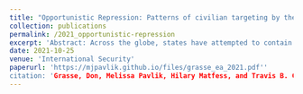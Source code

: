 ```yaml
---
title: "Opportunistic Repression: Patterns of civilian targeting by the state in response to COVID-19"
collection: publications
permalink: /2021_opportunistic-repression
excerpt: 'Abstract: Across the globe, states have attempted to contain COVID-19 by restricting movement, closing schools and businesses, and banning large gatherings. Such measures have expanded the degree of sanctioned state intervention into civilians' lives. But existing theories of preventive and responsive repression cannot explain why some countries experienced surges in repression after states in Africa initiated COVID-19-related lockdowns. While responsive repression occurs when states quell protests or riots, ''opportunistic repression'' arises when states use crises to suppress the political opposition. An examination of the relationship between COVID-19 shutdown policies and state violence against civilians in Africa tests this theory of opportunistic repression. Findings reveal a large and statistically significant relationship between shutdowns and repression, which holds after conditioning for the spread and lethality of the disease within-country and over time. A subnational case study of repression in Uganda provides evidence that the increase in repression appears to be concentrated in opposition areas that showed less support for Yoweri Museveni in the 2016 elections. Opportunistic repression provides a better explanation than theories of preventive or responsive repression for why Uganda experienced a surge in repression in 2020 and in what areas. The results have implications for theories of repression, authoritarian survival, the politics of emergency, and security.'
date: 2021-10-25
venue: 'International Security'
paperurl: 'https://mjpavlik.github.io/files/grasse_ea_2021.pdf'' 
citation: 'Grasse, Don, Melissa Pavlik, Hilary Matfess, and Travis B. Curtice. (2021). &quot;Opportunistic Repression: Patterns of civilian targeting by the state in response to COVID-19.&quot; <i>International Security</i>. 46(2): 130-165. doi: https://doi.org/10.1162/isec_a_00419'
---
```

